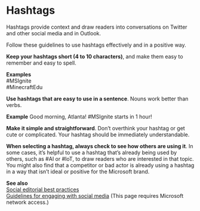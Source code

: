 ﻿# Hashtags

Hashtags provide context and draw readers into conversations on Twitter and other social media and in Outlook. 

Follow these guidelines to use hashtags effectively and in a positive way.

**Keep your hashtags short (4 to 10 characters)**, and make them easy to remember and easy to spell. 

**Examples**  
\#MSIgnite  
\#MinecraftEdu

**Use hashtags that are easy to use in a sentence**. Nouns work better than verbs.

**Example** Good morning, Atlanta\! \#MSIgnite starts in 1 hour\!

**Make it simple and straightforward**. Don’t overthink your hashtag or get cute or complicated. Your hashtag should be immediately understandable.

**When selecting a hashtag, always check to see how others are using it**.
In some cases, it’s helpful to use a hashtag that’s already being used
by others, such as \#AI or \#IoT, to draw readers who are interested in
that topic. You might also find that a competitor or bad actor is
already using a hashtag in a way that isn’t ideal or positive for the
Microsoft brand. 

**See also**  
[Social editorial best practices](https://onedrive.live.com/view.aspx?resid=11783A51554745FD!2689&ithint=file%2cdocx&app=Word&authkey=!AHiRYupzboQTjJg "Editorial guidelines from the Social Media team")  
[Guidelines for engaging with social media](https://microsoft.sharepoint.com/sites/LCAWeb/Home/Marketing/Social-Media/Social-Media-Guidelines "CELA guidelines for social media") (This page requires Microsoft network access.)
